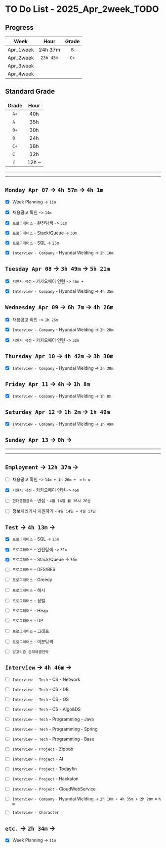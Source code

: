 # TO Do List - 2025_Apr_2week_TODO

## Progress
| Week | Hour | Grade |
|:---:|:---:|:---:|
|Apr_1week|24h 37m|`B`|
|Apr_2week|`23h 45m`|`C+`|
|Apr_3week|||
|Apr_4week|||


## Standard Grade
| Grade | Hour |
|:---:|:---:|
|`A+`|40h|
|`A `|35h|
|`B+`|30h|
|`B `|24h|
|`C+`|18h|
|`C `|12h|
|`F `|12h ~|


---
---

## `Monday Apr 07` -> `4h 57m` -> `4h 1m`
- [x] Week Planning -> `11m`
- [x] 채용공고 확인 -> `14m`
- [x] `프로그래머스` - 완전탐색 -> `31m`
- [x] `프로그래머스` - Stack/Queue -> `30m`
- [x] `프로그래머스` - SQL -> `25m`
- [x] `Interview - Company` - Hyundai Welding -> `2h 10m`


## `Tuesday Apr 08` -> `3h 49m` -> `5h 21m`
- [x] `지원서 작성` - 카카오페이 인턴 -> `46m + `
- [x] `Interview - Company` - Hyundai Welding -> `4h 35m`



## `Wednesday Apr 09` -> `6h 7m` -> `4h 26m`
- [x] 채용공고 확인 -> `1h 26m`
- [x] `Interview - Company` - Hyundai Welding -> `2h 28m`
- [x] `지원서 작성` - 카카오페이 인턴 -> `32m`


## `Thursday Apr 10` -> `4h 42m` -> `3h 30m`
- [x] `Interview - Company` - Hyundai Welding -> `3h 30m`



## `Friday Apr 11` -> `4h` -> `1h 8m`
- [x] `Interview - Company` - Hyundai Welding -> `1h 8m`



## `Saturday Apr 12` -> `1h 2m` -> `1h 49m`
- [x] `Interview - Company` - Hyundai Welding -> `1h 49m`


## `Sunday Apr 13` -> `0h` ->


---
---
## `Employment` -> `12h 37m` -> 
- [ ] 채용공고 확인 -> `14m + 1h 26m + ` = `h m`

- [x] `지원서 작성` - 카카오페이 인턴 -> `46m`

- [ ] `현대종합금속` - 면접 - `4월 14일 월 16시 20분`

- [ ] 정보처리기사 지원하기 - `4월 14일 ~ 4월 17일 ` 


## `Test` -> `4h 13m` -> 
- [x] `프로그래머스` - SQL -> `25m`
- [x] `프로그래머스` - 완전탐색 -> `31m`
- [x] `프로그래머스` - Stack/Queue -> `30m`
- [ ] `프로그래머스` - DFS/BFS
- [ ] `프로그래머스` - Greedy
- [ ] `프로그래머스` - 해시
- [ ] `프로그래머스` - 정렬
- [ ] `프로그래머스` - Heap
- [ ] `프로그래머스` - DP
- [ ] `프로그래머스` - 그래프
- [ ] `프로그래머스` - 이분탐색
- [ ] `알고리즘 문제해결전략`

 
## `Interview` -> `4h 46m` -> 
- [ ] `Interview - Tech` - CS - Network
- [ ] `Interview - Tech` - CS - DB
- [ ] `Interview - Tech` - CS - OS
- [ ] `Interview - Tech` - CS - Algo&DS
- [ ] `Interview - Tech` - Programming - Java
- [ ] `Interview - Tech` - Programming - Spring
- [ ] `Interview - Tech` - Programming - Base

- [ ] `Interview - Project` - Zipbob
- [ ] `Interview - Project` - AI
- [ ] `Interview - Project` - Todayfin
- [ ] `Interview - Project` - Hackaton
- [ ] `Interview - Project` - CloudWebService

- [ ] `Interview - Company` - Hyundai Welding -> `2h 10m + 4h 35m + 2h 28m` = `h m`

- [ ] `Interview - Character`


## `etc.` -> `2h 34m` -> 
- [x] Week Planning -> `11m`


<!-- ## `Cloud Native Spring in Action` -> `0h 18m` -> `h m`
- [ ] `Cloud Native Spring in Action` - Chapter03 -->

<!-- ## `Clean Architecture` -->



